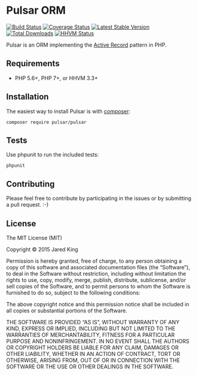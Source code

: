 Pulsar ORM
===========

[![Build Status](https://travis-ci.org/jaredtking/pulsar.svg?branch=master&style=flat)](https://travis-ci.org/jaredtking/pulsar)
[![Coverage Status](https://coveralls.io/repos/jaredtking/pulsar/badge.svg?style=flat)](https://coveralls.io/r/jaredtking/pulsar)
[![Latest Stable Version](https://poser.pugx.org/pulsar/pulsar/v/stable.svg?style=flat)](https://packagist.org/packages/pulsar/pulsar)
[![Total Downloads](https://poser.pugx.org/pulsar/pulsar/downloads.svg?style=flat)](https://packagist.org/packages/pulsar/pulsar)
[![HHVM Status](http://hhvm.h4cc.de/badge/pulsar/pulsar.svg?style=flat)](http://hhvm.h4cc.de/package/pulsar/pulsar)

Pulsar is an ORM implementing the [Active Record](https://en.wikipedia.org/wiki/Active_record_pattern) pattern in PHP.

## Requirements

- PHP 5.6+, PHP 7+, or HHVM 3.3+

## Installation

The easiest way to install Pulsar is with [composer](http://getcomposer.org):

```
composer require pulsar/pulsar
```

## Tests

Use phpunit to run the included tests:

```
phpunit
```

## Contributing

Please feel free to contribute by participating in the issues or by submitting a pull request. :-)

## License

The MIT License (MIT)

Copyright © 2015 Jared King

Permission is hereby granted, free of charge, to any person obtaining a copy of this software and associated documentation files (the “Software”), to deal in the Software without restriction, including without limitation the rights to use, copy, modify, merge, publish, distribute, sublicense, and/or sell copies of the Software, and to permit persons to whom the Software is furnished to do so, subject to the following conditions:

The above copyright notice and this permission notice shall be included in all copies or substantial portions of the Software.

THE SOFTWARE IS PROVIDED “AS IS”, WITHOUT WARRANTY OF ANY KIND, EXPRESS OR IMPLIED, INCLUDING BUT NOT LIMITED TO THE WARRANTIES OF MERCHANTABILITY, FITNESS FOR A PARTICULAR PURPOSE AND NONINFRINGEMENT. IN NO EVENT SHALL THE AUTHORS OR COPYRIGHT HOLDERS BE LIABLE FOR ANY CLAIM, DAMAGES OR OTHER LIABILITY, WHETHER IN AN ACTION OF CONTRACT, TORT OR OTHERWISE, ARISING FROM, OUT OF OR IN CONNECTION WITH THE SOFTWARE OR THE USE OR OTHER DEALINGS IN THE SOFTWARE.